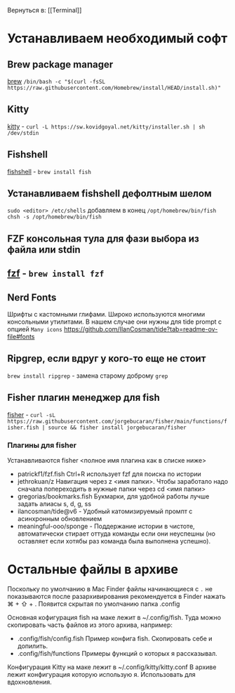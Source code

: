 Вернуться в: [[Terminal]]

# Устанавливаем необходимый софт
## Brew package manager
[brew](https://brew.sh/) `/bin/bash -c "$(curl -fsSL https://raw.githubusercontent.com/Homebrew/install/HEAD/install.sh)"`
## Kitty
[kitty](https://sw.kovidgoyal.net/kitty/binary/) - `curl -L https://sw.kovidgoyal.net/kitty/installer.sh | sh /dev/stdin`
## Fishshell
[fishshell](https://fishshell.com/) - `brew install fish`
## Устанавливаем fishshell дефолтным шелом
`sudo <editor> /etc/shells` добавляем в конец `/opt/homebrew/bin/fish`
`chsh -s /opt/homebrew/bin/fish`
## FZF консольная тула для фази выбора из файла или stdin
## [fzf](https://github.com/junegunn/fzf) - `brew install fzf`
## Nerd Fonts
Шрифты с кастомными глифами. Широко используются многими консольными утилитами. В нашем случае они нужны для tide prompt с опцией `Many icons`
https://github.com/IlanCosman/tide?tab=readme-ov-file#fonts
## Ripgrep, если вдруг у кого-то еще не стоит
`brew install ripgrep` - замена старому доброму `grep`

## Fisher плагин менеджер для fish
[fisher](https://github.com/jorgebucaran/fisher) - `curl -sL https://raw.githubusercontent.com/jorgebucaran/fisher/main/functions/fisher.fish | source && fisher install jorgebucaran/fisher`
### Плагины для fisher
Устанавливаются fisher <полное имя плагина как в списке ниже>
- patrickf1/fzf.fish Ctrl+R использует fzf для поиска по истории
- jethrokuan/z Навигация через z <имя папки>. Чтобы заработало надо сначала попереходить в нужные папки через cd <имя папки>
- gregorias/bookmarks.fish Букмарки, для удобной работы лучше задать алиасы s, d, g, ss
- ilancosman/tide@v6 - Удобный катомизируемый промпт с асинхронным обновлением
- meaningful-ooo/sponge - Поддержание истории в чистоте, автоматически стирает оттуда команды если они неуспешны (но оставляет если хотябы раз команда была выполнена успешно).

# Остальные файлы в архиве
Поскольку по умолчанию в Mac Finder файлы начинающиеся с `.` не показываются после разархивирования рекомендуется в Finder нажать ⌘ + ⇧ + .
Появится скрытая по умолчанию папка .config

Основная кофигурация fish на маке лежит в ~/.config/fish. Туда можно скопировать часть файлов из этого архива, например:
- .config/fish/config.fish Пример конфига fish. Скопировать себе и допилить.
- .config/fish/functions Примеры функций о которых я рассказывал.

Конфигурация Kitty на маке лежит в ~/.config/kitty/kitty.conf
В архиве лежит конфигурация которую использую я. Использовать для вдохновления.